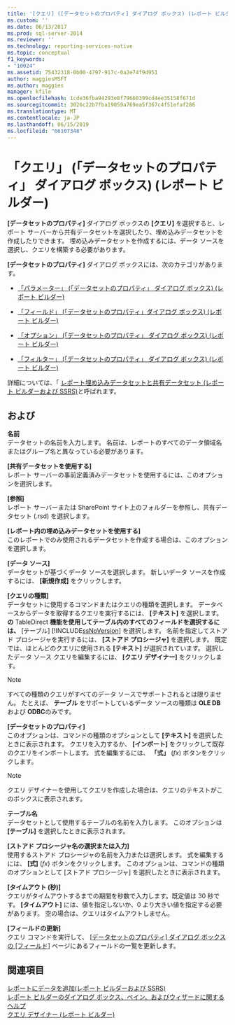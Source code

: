 ```yaml
---
title: '[クエリ] ([データセットのプロパティ] ダイアログ ボックス) (レポート ビルダー) | Microsoft Docs'
ms.custom: ''
ms.date: 06/13/2017
ms.prod: sql-server-2014
ms.reviewer: ''
ms.technology: reporting-services-native
ms.topic: conceptual
f1_keywords:
- "10024"
ms.assetid: 75432318-0b00-4797-917c-0a2e74f9d951
author: maggiesMSFT
ms.author: maggies
manager: kfile
ms.openlocfilehash: 1cde36fba94293e8f79660399cd4ee35158f671d
ms.sourcegitcommit: 3026c22b7fba19059a769ea5f367c4f51efaf286
ms.translationtype: MT
ms.contentlocale: ja-JP
ms.lasthandoff: 06/15/2019
ms.locfileid: "66107348"
---
```

# <a name="dataset-properties-dialog-box-query-report-builder"></a>「クエリ」 (「データセットのプロパティ」 ダイアログ ボックス) (レポート ビルダー)
  **[データセットのプロパティ]** ダイアログ ボックスの **[クエリ]** を選択すると、レポート サーバーから共有データセットを選択したり、埋め込みデータセットを作成したりできます。 埋め込みデータセットを作成するには、データ ソースを選択し、クエリを構築する必要があります。  
  
 **[データセットのプロパティ]** ダイアログ ボックスには、次のカテゴリがあります。  
  
-   [「パラメーター」 (「データセットのプロパティ」 ダイアログ ボックス) &#40;レポート ビルダー&#41;](../dataset-properties-dialog-box-parameters-report-builder.md)  
  
-   [「フィールド」 (「データセットのプロパティ」ダイアログ ボックス) &#40;レポート ビルダー&#41;](../dataset-properties-dialog-box-fields-report-builder.md)  
  
-   [「オプション」 (「データセットのプロパティ」 ダイアログ ボックス) &#40;レポート ビルダー&#41;](dataset-properties-dialog-box-options-report-builder.md)  
  
-   [「フィルター」 (「データセットのプロパティ」 ダイアログ ボックス) &#40;レポート ビルダー&#41;](../dataset-properties-dialog-box-filters-report-builder.md)  
  
 詳細については、「 [レポート埋め込みデータセットと共有データセット &#40;レポート ビルダーおよび SSRS&#41;](report-embedded-datasets-and-shared-datasets-report-builder-and-ssrs.md)と呼ばれます。  
  
## <a name="options"></a>および  
 **名前**  
 データセットの名前を入力します。 名前は、レポートのすべてのデータ領域名またはグループ名と異なっている必要があります。  
  
 **[共有データセットを使用する]**  
 レポート サーバーの事前定義済みデータセットを使用するには、このオプションを選択します。  
  
 **[参照]**  
 レポート サーバーまたは SharePoint サイト上のフォルダーを参照し、共有データセット (.rsd) を選択します。  
  
 **[レポート内の埋め込みデータセットを使用する]**  
 このレポートでのみ使用されるデータセットを作成する場合は、このオプションを選択します。  
  
 **[データ ソース]**  
 データセットが基づくデータ ソースを選択します。 新しいデータ ソースを作成するには、 **[新規作成]** をクリックします。  
  
 **[クエリの種類]**  
 データセットに使用するコマンドまたはクエリの種類を選択します。 データベースからデータを取得するクエリを実行するには、 **[テキスト]** を選択します。 **の** TableDirect **機能を使用してテーブル内のすべてのフィールドを選択するには、** [テーブル] [!INCLUDE[ssNoVersion](../../includes/ssnoversion-md.md)] を選択します。 名前を指定してストアド プロシージャを実行するには、 **[ストアド プロシージャ]** を選択します。 既定では、ほとんどのクエリに使用される **[テキスト]** が選択されています。 選択したデータ ソース クエリを編集するには、 **[クエリ デザイナー]** をクリックします。  
  
> [!NOTE]  
>  すべての種類のクエリがすべてのデータ ソースでサポートされるとは限りません。 たとえば、 **テーブル** をサポートしているデータ ソースの種類は **OLE DB** および **ODBC**のみです。  
  
 **[データセットのプロパティ]**  
 このオプションは、コマンドの種類のオプションとして **[テキスト]** を選択したときに表示されます。 クエリを入力するか、 **[インポート]** をクリックして既存のクエリをインポートします。 式を編集するには、 **「式」** (*fx*) ボタンをクリックします。  
  
> [!NOTE]  
>  クエリ デザイナーを使用してクエリを作成した場合は、クエリのテキストがこのボックスに表示されます。  
  
 **テーブル名**  
 データセットとして使用するテーブルの名前を入力します。 このオプションは **[テーブル]** を選択したときに表示されます。  
  
 **[ストアド プロシージャ名の選択または入力]**  
 使用するストアド プロシージャの名前を入力または選択します。 式を編集するには、 **[式]** (*fx*) ボタンをクリックします。 このオプションは、コマンドの種類のオプションとして [ストアド プロシージャ] を選択したときに表示されます。  
  
 **[タイムアウト (秒)]**  
 クエリがタイムアウトするまでの期間を秒数で入力します。既定値は 30 秒です。 **[タイムアウト]** には、値を指定しないか、0 より大きい値を指定する必要があります。 空の場合は、クエリはタイムアウトしません。  
  
 **[フィールドの更新]**  
 クエリ コマンドを実行して、 [[データセットのプロパティ] ダイアログ ボックスの [フィールド]](../dataset-properties-dialog-box-fields-report-builder.md) ページにあるフィールドの一覧を更新します。  
  
## <a name="see-also"></a>関連項目  
 [レポートにデータを追加&#40;レポート ビルダーおよび SSRS&#41;](report-datasets-ssrs.md)   
 [レポート ビルダーのダイアログ ボックス、ペイン、およびウィザードに関するヘルプ](../report-builder-help-for-dialog-boxes-panes-and-wizards.md)   
 [クエリ デザイナー &#40;レポート ビルダー&#41;](../query-designers-report-builder.md)  
  
  
